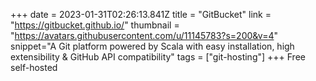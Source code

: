 +++
date = 2023-01-31T02:26:13.841Z
title = "GitBucket"
link = "https://gitbucket.github.io/"
thumbnail = "https://avatars.githubusercontent.com/u/11145783?s=200&v=4"
snippet="A Git platform powered by Scala with easy installation, high extensibility & GitHub API compatibility"
tags = ["git-hosting"]
+++
Free self-hosted
 
